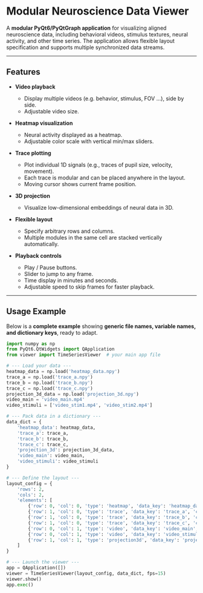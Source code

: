 # Modular Neuroscience Data Viewer

A **modular PyQt6/PyQtGraph application** for visualizing aligned neuroscience data, including behavioral videos, stimulus textures, neural activity, and other time series. The application allows flexible layout specification and supports multiple synchronized data streams.

---

## Features

- **Video playback**
  - Display multiple videos (e.g. behavior, stimulus, FOV ...), side by side.
  - Adjustable video size.
  
- **Heatmap visualization**
  - Neural activity displayed as a heatmap.
  - Adjustable color scale with vertical min/max sliders.
  
- **Trace plotting**
  - Plot individual 1D signals (e.g., traces of pupil size, velocity, movement).
  - Each trace is modular and can be placed anywhere in the layout.
  - Moving cursor shows current frame position.
  
- **3D projection**
  - Visualize low-dimensional embeddings of neural data in 3D.
  
- **Flexible layout**
  - Specify arbitrary rows and columns.
  - Multiple modules in the same cell are stacked vertically automatically.
  
- **Playback controls**
  - Play / Pause buttons.
  - Slider to jump to any frame.
  - Time display in minutes and seconds.
  - Adjustable speed to skip frames for faster playback.

---

## Usage Example

Below is a **complete example** showing **generic file names, variable names, and dictionary keys**, ready to adapt.

```python
import numpy as np
from PyQt6.QtWidgets import QApplication
from viewer import TimeSeriesViewer  # your main app file

# --- Load your data ---
heatmap_data = np.load('heatmap_data.npy')
trace_a = np.load('trace_a.npy')
trace_b = np.load('trace_b.npy')
trace_c = np.load('trace_c.npy')
projection_3d_data = np.load('projection_3d.npy')
video_main = 'video_main.mp4'
video_stimuli = ['video_stim1.mp4', 'video_stim2.mp4']

# --- Pack data in a dictionary ---
data_dict = {
    'heatmap_data': heatmap_data,
    'trace_a': trace_a,
    'trace_b': trace_b,
    'trace_c': trace_c,
    'projection_3d': projection_3d_data,
    'video_main': video_main,
    'video_stimuli': video_stimuli
}

# --- Define the layout ---
layout_config = {
    'rows': 2,
    'cols': 2,
    'elements': [
        {'row': 0, 'col': 0, 'type': 'heatmap', 'data_key': 'heatmap_data'},
        {'row': 1, 'col': 0, 'type': 'trace', 'data_key': 'trace_a', 'cfg': {'label': 'Trace A', 'color': 'g'}},
        {'row': 1, 'col': 0, 'type': 'trace', 'data_key': 'trace_b', 'cfg': {'label': 'Trace B', 'color': 'b'}},
        {'row': 1, 'col': 0, 'type': 'trace', 'data_key': 'trace_c', 'cfg': {'label': 'Trace C', 'color': 'r'}},
        {'row': 0, 'col': 1, 'type': 'video', 'data_key': 'video_main', 'cfg': {'min_size': (400,300)}},
        {'row': 0, 'col': 1, 'type': 'video', 'data_key': 'video_stimuli', 'cfg': {'min_size': (400,300)}},
        {'row': 1, 'col': 1, 'type': 'projection3d', 'data_key': 'projection_3d', 'cfg': {'min_size': (400,300)}},
    ]
}

# --- Launch the viewer ---
app = QApplication([])
viewer = TimeSeriesViewer(layout_config, data_dict, fps=15)
viewer.show()
app.exec()
